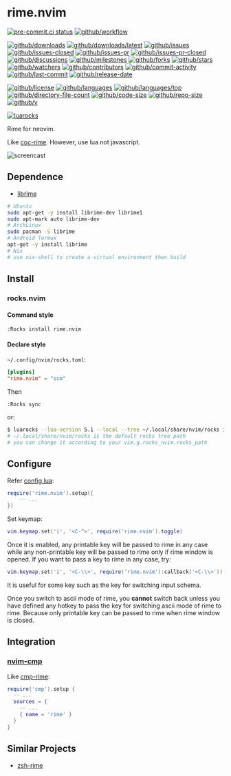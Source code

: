 # rime.nvim

[![pre-commit.ci status](https://results.pre-commit.ci/badge/github/Freed-Wu/rime.nvim/main.svg)](https://results.pre-commit.ci/latest/github/Freed-Wu/rime.nvim/main)
[![github/workflow](https://github.com/Freed-Wu/rime.nvim/actions/workflows/main.yml/badge.svg)](https://github.com/Freed-Wu/rime.nvim/actions)

[![github/downloads](https://shields.io/github/downloads/Freed-Wu/rime.nvim/total)](https://github.com/Freed-Wu/rime.nvim/releases)
[![github/downloads/latest](https://shields.io/github/downloads/Freed-Wu/rime.nvim/latest/total)](https://github.com/Freed-Wu/rime.nvim/releases/latest)
[![github/issues](https://shields.io/github/issues/Freed-Wu/rime.nvim)](https://github.com/Freed-Wu/rime.nvim/issues)
[![github/issues-closed](https://shields.io/github/issues-closed/Freed-Wu/rime.nvim)](https://github.com/Freed-Wu/rime.nvim/issues?q=is%3Aissue+is%3Aclosed)
[![github/issues-pr](https://shields.io/github/issues-pr/Freed-Wu/rime.nvim)](https://github.com/Freed-Wu/rime.nvim/pulls)
[![github/issues-pr-closed](https://shields.io/github/issues-pr-closed/Freed-Wu/rime.nvim)](https://github.com/Freed-Wu/rime.nvim/pulls?q=is%3Apr+is%3Aclosed)
[![github/discussions](https://shields.io/github/discussions/Freed-Wu/rime.nvim)](https://github.com/Freed-Wu/rime.nvim/discussions)
[![github/milestones](https://shields.io/github/milestones/all/Freed-Wu/rime.nvim)](https://github.com/Freed-Wu/rime.nvim/milestones)
[![github/forks](https://shields.io/github/forks/Freed-Wu/rime.nvim)](https://github.com/Freed-Wu/rime.nvim/network/members)
[![github/stars](https://shields.io/github/stars/Freed-Wu/rime.nvim)](https://github.com/Freed-Wu/rime.nvim/stargazers)
[![github/watchers](https://shields.io/github/watchers/Freed-Wu/rime.nvim)](https://github.com/Freed-Wu/rime.nvim/watchers)
[![github/contributors](https://shields.io/github/contributors/Freed-Wu/rime.nvim)](https://github.com/Freed-Wu/rime.nvim/graphs/contributors)
[![github/commit-activity](https://shields.io/github/commit-activity/w/Freed-Wu/rime.nvim)](https://github.com/Freed-Wu/rime.nvim/graphs/commit-activity)
[![github/last-commit](https://shields.io/github/last-commit/Freed-Wu/rime.nvim)](https://github.com/Freed-Wu/rime.nvim/commits)
[![github/release-date](https://shields.io/github/release-date/Freed-Wu/rime.nvim)](https://github.com/Freed-Wu/rime.nvim/releases/latest)

[![github/license](https://shields.io/github/license/Freed-Wu/rime.nvim)](https://github.com/Freed-Wu/rime.nvim/blob/main/LICENSE)
[![github/languages](https://shields.io/github/languages/count/Freed-Wu/rime.nvim)](https://github.com/Freed-Wu/rime.nvim)
[![github/languages/top](https://shields.io/github/languages/top/Freed-Wu/rime.nvim)](https://github.com/Freed-Wu/rime.nvim)
[![github/directory-file-count](https://shields.io/github/directory-file-count/Freed-Wu/rime.nvim)](https://github.com/Freed-Wu/rime.nvim)
[![github/code-size](https://shields.io/github/languages/code-size/Freed-Wu/rime.nvim)](https://github.com/Freed-Wu/rime.nvim)
[![github/repo-size](https://shields.io/github/repo-size/Freed-Wu/rime.nvim)](https://github.com/Freed-Wu/rime.nvim)
[![github/v](https://shields.io/github/v/release/Freed-Wu/rime.nvim)](https://github.com/Freed-Wu/rime.nvim)

[![luarocks](https://img.shields.io/luarocks/v/Freed-Wu/rime.nvim)](https://luarocks.org/modules/Freed-Wu/rime.nvim)

Rime for neovim.

Like [coc-rime](https://github.com/tonyfettes/coc-rime).
However, use lua not javascript.

![screencast](https://github.com/user-attachments/assets/71882a57-d4dd-4898-8eee-b7a17ae5193f)

## Dependence

- [librime](https://github.com/rime/librime)

```sh
# Ubuntu
sudo apt-get -y install librime-dev librime1
sudo apt-mark auto librime-dev
# ArchLinux
sudo pacman -S librime
# Android Termux
apt-get -y install librime
# Nix
# use nix-shell to create a virtual environment then build
```

## Install

### rocks.nvim

#### Command style

```vim
:Rocks install rime.nvim
```

#### Declare style

`~/.config/nvim/rocks.toml`:

```toml
[plugins]
"rime.nvim" = "scm"
```

Then

```vim
:Rocks sync
```

or:

```sh
$ luarocks --lua-version 5.1 --local --tree ~/.local/share/nvim/rocks install rime.nvim
# ~/.local/share/nvim/rocks is the default rocks tree path
# you can change it according to your vim.g.rocks_nvim.rocks_path
```

## Configure

Refer [config.lua](lua/rime/nvim/config.lua):

```lua
require('rime.nvim').setup({
    -- ...
})
```

Set keymap:

```lua
vim.keymap.set('i', '<C-^>', require('rime.nvim').toggle)
```

Once it is enabled, any printable key will be passed to rime in any case while
any non-printable key will be passed to rime only if rime window is opened. If
you want to pass a key to rime in any case, try:

```lua
vim.keymap.set('i', '<C-\\>', require('rime.nvim'):callback('<C-\\>'))
```

It is useful for some key such as the key for switching input schema.

Once you switch to ascii mode of rime, you **cannot** switch back unless you
have defined any hotkey to pass the key for switching ascii mode of rime to rime.
Because only printable key can be passed to rime when rime window is closed.

## Integration

### [nvim-cmp](https://github.com/hrsh7th/nvim-cmp)

Like [cmp-rime](https://github.com/Ninlives/cmp-rime):

```lua
require('cmp').setup {
  -- ...
  sources = {
    -- ...
    { name = 'rime' }
  }
}
```

## Similar Projects

- [zsh-rime](https://github.com/Freed-Wu/zsh-rime)

